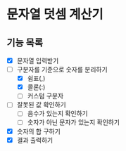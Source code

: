 # 문자열 덧셈 계산기

## 기능 목록

- [x]  문자열 입력받기
- [ ]  구분자를 기준으로 숫자를 분리하기
    - [x]  쉼표(,)
    - [x]  콜론(:)
    - [ ]  커스텀 구분자
- [ ]  잘못된 값 확인하기
    - [ ]  음수가 있는지 확인하기
    - [ ]  숫자가 아닌 문자가 있는지 확인하기
- [x]  숫자의 합 구하기
- [x]  결과 출력하기